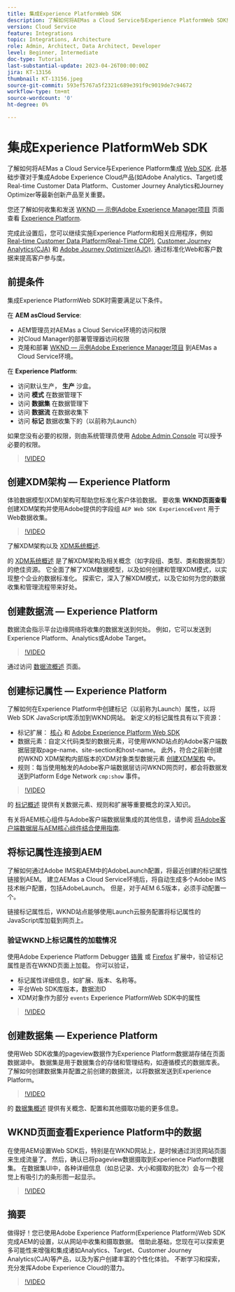 ```yaml
---
title: 集成Experience PlatformWeb SDK
description: 了解如何将AEMas a Cloud Service与Experience PlatformWeb SDK集成。 此基础步骤对于集成Adobe Experience Cloud产品(如Adobe Analytics、Target)或Real-time Customer Data Platform、Customer Journey Analytics和Journey Optimizer等最新创新产品至关重要。
version: Cloud Service
feature: Integrations
topic: Integrations, Architecture
role: Admin, Architect, Data Architect, Developer
level: Beginner, Intermediate
doc-type: Tutorial
last-substantial-update: 2023-04-26T00:00:00Z
jira: KT-13156
thumbnail: KT-13156.jpeg
source-git-commit: 593ef5767a5f2321c689e391f9c9019de7c94672
workflow-type: tm+mt
source-wordcount: '0'
ht-degree: 0%

---
```



# 集成Experience PlatformWeb SDK

了解如何将AEMas a Cloud Service与Experience Platform集成 [Web SDK](https://experienceleague.adobe.com/docs/experience-platform/edge/home.html). 此基础步骤对于集成Adobe Experience Cloud产品(如Adobe Analytics、Target)或Real-time Customer Data Platform、Customer Journey Analytics和Journey Optimizer等最新创新产品至关重要。

您还了解如何收集和发送 [WKND — 示例Adobe Experience Manager项目](https://github.com/adobe/aem-guides-wknd#aem-wknd-sites-project) 页面查看 [Experience Platform](https://experienceleague.adobe.com/docs/experience-platform/landing/home.html).

完成此设置后，您可以继续实施Experience Platform和相关应用程序，例如 [Real-time Customer Data Platform(Real-Time CDP)](https://experienceleague.adobe.com/docs/experience-platform/rtcdp/overview.html?lang=zh-Hans), [Customer Journey Analytics(CJA)](https://experienceleague.adobe.com/docs/customer-journey-analytics.html) 和 [Adobe Journey Optimizer(AJO)](https://experienceleague.adobe.com/docs/journey-optimizer.html). 通过标准化Web和客户数据来提高客户参与度。

## 前提条件

集成Experience PlatformWeb SDK时需要满足以下条件。

在 **AEM asCloud Service**:

+ AEM管理员对AEMas a Cloud Service环境的访问权限
+ 对Cloud Manager的部署管理器访问权限
+ 克隆和部署 [WKND — 示例Adobe Experience Manager项目](https://github.com/adobe/aem-guides-wknd#aem-wknd-sites-project) 到AEMas a Cloud Service环境。

在 **Experience Platform**:

+ 访问默认生产， **生产** 沙盒。
+ 访问 **模式** 在数据管理下
+ 访问 **数据集** 在数据管理下
+ 访问 **数据流** 在数据收集下
+ 访问 **标记** 数据收集下的（以前称为Launch）

如果您没有必要的权限，则由系统管理员使用 [Adobe Admin Console](https://adminconsole.adobe.com/) 可以授予必要的权限。

>[!VIDEO](https://video.tv.adobe.com/v/3418856?quality=12&learn=on)

## 创建XDM架构 — Experience Platform

体验数据模型(XDM)架构可帮助您标准化客户体验数据。 要收集 **WKND页面查看** 创建XDM架构并使用Adobe提供的字段组 `AEP Web SDK ExperienceEvent` 用于Web数据收集。


>[!VIDEO](https://video.tv.adobe.com/v/3418894?quality=12&learn=on)

了解XDM架构以及 [XDM系统概述](https://experienceleague.adobe.com/docs/experience-platform/xdm/home.html).

的 [XDM系统概述](https://experienceleague.adobe.com/docs/experience-platform/xdm/home.html) 是了解XDM架构及相关概念（如字段组、类型、类和数据类型）的绝佳资源。 它全面了解了XDM数据模型，以及如何创建和管理XDM模式，以实现整个企业的数据标准化。 探索它，深入了解XDM模式，以及它如何为您的数据收集和管理流程带来好处。

## 创建数据流 — Experience Platform

数据流会指示平台边缘网络将收集的数据发送到何处。 例如，它可以发送到Experience Platform、Analytics或Adobe Target。


>[!VIDEO](https://video.tv.adobe.com/v/3418895?quality=12&learn=on)

通过访问 [数据流概述](https://experienceleague.adobe.com/docs/experience-platform/edge/datastreams/overview.html) 页面。

## 创建标记属性 — Experience Platform

了解如何在Experience Platform中创建标记（以前称为Launch）属性，以将Web SDK JavaScript库添加到WKND网站。 新定义的标记属性具有以下资源：

+ 标记扩展： [核心](https://exchange.adobe.com/apps/ec/100223/adobe-launch-core-extension) 和 [Adobe Experience Platform Web SDK](https://exchange.adobe.com/apps/ec/106387/aep-web-sdk)
+ 数据元素：自定义代码类型的数据元素，可使用WKND站点的Adobe客户端数据层提取page-name、site-section和host-name。 此外，符合之前新创建的WKND XDM架构内部版本的XDM对象类型数据元素 [创建XDM架构](#create-xdm-schema---experience-platform) 中。
+ 规则：每当使用触发的Adobe客户端数据层访问WKND网页时，都会将数据发送到Platform Edge Network `cmp:show` 事件。


>[!VIDEO](https://video.tv.adobe.com/v/3418896?quality=12&learn=on)

的 [标记概述](https://experienceleague.adobe.com/docs/experience-platform/tags/home.html) 提供有关数据元素、规则和扩展等重要概念的深入知识。

有关将AEM核心组件与Adobe客户端数据层集成的其他信息，请参阅 [将Adobe客户端数据层与AEM核心组件结合使用指南](https://experienceleague.adobe.com/docs/experience-manager-learn/sites/integrations/adobe-client-data-layer/data-layer-overview.html).

## 将标记属性连接到AEM

了解如何通过Adobe IMS和AEM中的AdobeLaunch配置，将最近创建的标记属性链接到AEM。 建立AEMas a Cloud Service环境后，将自动生成多个Adobe IMS技术帐户配置，包括AdobeLaunch。 但是，对于AEM 6.5版本，必须手动配置一个。

链接标记属性后，WKND站点能够使用Launch云服务配置将标记属性的JavaScript库加载到网页上。

### 验证WKND上标记属性的加载情况

使用Adobe Experience Platform Debugger [铬黄](https://chrome.google.com/webstore/detail/adobe-experience-platform/bfnnokhpnncpkdmbokanobigaccjkpob) 或 [Firefox](https://addons.mozilla.org/en-US/firefox/addon/adobe-experience-platform-dbg/) 扩展中，验证标记属性是否在WKND页面上加载。 你可以验证，

+ 标记属性详细信息，如扩展、版本、名称等。
+ 平台Web SDK库版本，数据流ID
+ XDM对象作为部分 `events` Experience PlatformWeb SDK中的属性

>[!VIDEO](https://video.tv.adobe.com/v/3418897?quality=12&learn=on)

## 创建数据集 — Experience Platform

使用Web SDK收集的pageview数据作为Experience Platform数据湖存储在页面数据湖中。 数据集是用于数据集合的存储和管理结构，如遵循模式的数据库表。 了解如何创建数据集并配置之前创建的数据流，以将数据发送到Experience Platform。


>[!VIDEO](https://video.tv.adobe.com/v/3418898?quality=12&learn=on)

的 [数据集概述](https://experienceleague.adobe.com/docs/experience-platform/catalog/datasets/overview.html) 提供有关概念、配置和其他摄取功能的更多信息。


## WKND页面查看Experience Platform中的数据

在使用AEM设置Web SDK后，特别是在WKND网站上，是时候通过浏览网站页面来生成流量了。 然后，确认已将pageview数据摄取到Experience Platform数据集。 在数据集UI中，各种详细信息（如总记录、大小和摄取的批次）会与一个视觉上有吸引力的条形图一起显示。

>[!VIDEO](https://video.tv.adobe.com/v/3418899?quality=12&learn=on)


## 摘要

做得好！您已使用Adobe Experience Platform(Experience Platform)Web SDK完成AEM的设置，以从网站中收集和摄取数据。 借助此基础，您现在可以探索更多可能性来增强和集成诸如Analytics、Target、Customer Journey Analytics(CJA)等产品，以及为客户创建丰富的个性化体验。 不断学习和探索，充分发挥Adobe Experience Cloud的潜力。

>[!VIDEO](https://video.tv.adobe.com/v/3418900?quality=12&learn=on)

